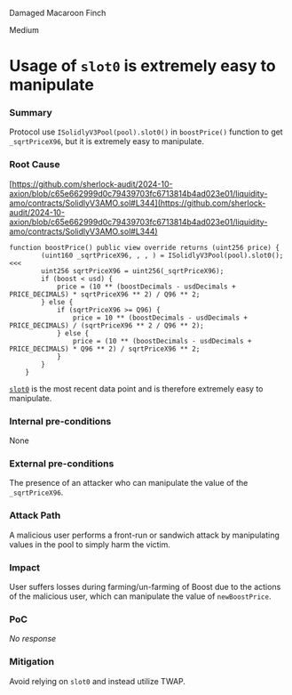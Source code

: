 Damaged Macaroon Finch

Medium

# Usage of `slot0` is extremely easy to manipulate

### Summary

Protocol use  `ISolidlyV3Pool(pool).slot0()`  in `boostPrice()` function to get `_sqrtPriceX96`, but it is extremely easy to manipulate.

### Root Cause

[https://github.com/sherlock-audit/2024-10-axion/blob/c65e662999d0c79439703fc6713814b4ad023e01/liquidity-amo/contracts/SolidlyV3AMO.sol#L344](https://github.com/sherlock-audit/2024-10-axion/blob/c65e662999d0c79439703fc6713814b4ad023e01/liquidity-amo/contracts/SolidlyV3AMO.sol#L344)
```solidity
function boostPrice() public view override returns (uint256 price) {
        (uint160 _sqrtPriceX96, , , ) = ISolidlyV3Pool(pool).slot0();  <<<
        uint256 sqrtPriceX96 = uint256(_sqrtPriceX96);
        if (boost < usd) {
            price = (10 ** (boostDecimals - usdDecimals + PRICE_DECIMALS) * sqrtPriceX96 ** 2) / Q96 ** 2;
        } else {
            if (sqrtPriceX96 >= Q96) {
                price = 10 ** (boostDecimals - usdDecimals + PRICE_DECIMALS) / (sqrtPriceX96 ** 2 / Q96 ** 2);
            } else {
                price = (10 ** (boostDecimals - usdDecimals + PRICE_DECIMALS) * Q96 ** 2) / sqrtPriceX96 ** 2;
            }
        }
    }
```

[`slot0`](https://docs.uniswap.org/contracts/v3/reference/core/interfaces/pool/IUniswapV3PoolState#slot0) is the most recent data point and is therefore extremely easy to manipulate.

### Internal pre-conditions

None

### External pre-conditions

The presence of an attacker who can manipulate the value of the `_sqrtPriceX96`.

### Attack Path

A malicious user performs a front-run or sandwich attack by manipulating values ​​in the pool to simply harm the victim.

### Impact

User suffers losses during farming/un-farming of Boost due to the actions of the malicious user, which can manipulate the value of `newBoostPrice`.

### PoC

_No response_

### Mitigation

Avoid relying on `slot0` and instead utilize TWAP.